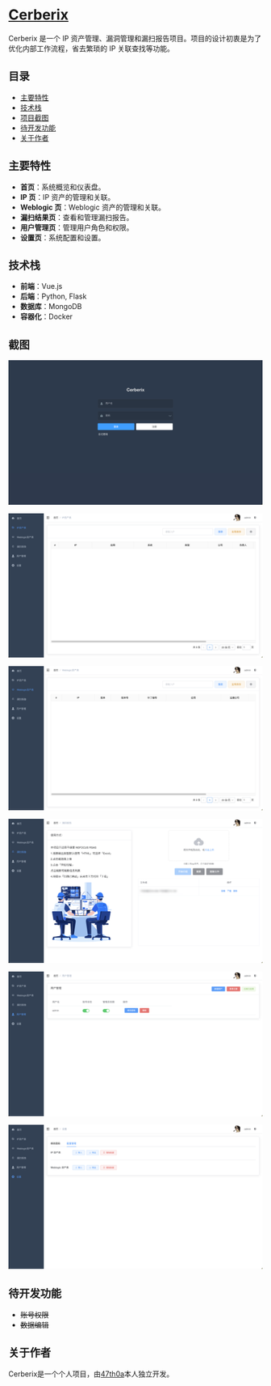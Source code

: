 # [Cerberix](https://github.com/47th0a/Cerberix)

Cerberix 是一个 IP 资产管理、漏洞管理和漏扫报告项目。项目的设计初衷是为了优化内部工作流程，省去繁琐的 IP 关联查找等功能。

## 目录
- [主要特性](#主要特性)
- [技术栈](#技术栈)
- [项目截图](#项目截图)
- [待开发功能](#待开发功能)
- [关于作者](#关于作者)

## 主要特性
- **首页**：系统概览和仪表盘。
- **IP 页**：IP 资产的管理和关联。
- **Weblogic 页**：Weblogic 资产的管理和关联。
- **漏扫结果页**：查看和管理漏扫报告。
- **用户管理页**：管理用户角色和权限。
- **设置页**：系统配置和设置。

## 技术栈
- **前端**：Vue.js
- **后端**：Python, Flask
- **数据库**：MongoDB
- **容器化**：Docker

## 截图

![1](./img/image1.png)

![2](./img/image2.png)

![3](./img/image3.png)

![4](./img/image4.png)

![5](./img/image5.png)

![6](./img/image6.png)

## 待开发功能

- ~~账号权限~~
- ~~数据编辑~~

## 关于作者
Cerberix是一个个人项目，由[47th0a](https://github.com/47th0a)本人独立开发。
